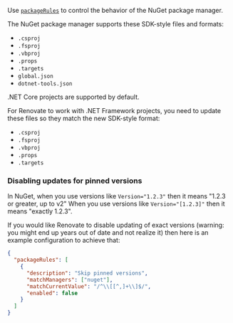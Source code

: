 Use [`packageRules`](../../../configuration-options.md#packagerules) to control the behavior of the NuGet package manager.

The NuGet package manager supports these SDK-style files and formats:

- `.csproj`
- `.fsproj`
- `.vbproj`
- `.props`
- `.targets`
- `global.json`
- `dotnet-tools.json`

.NET Core projects are supported by default.

For Renovate to work with .NET Framework projects, you need to update these files so they match the new SDK-style format:

- `.csproj`
- `.fsproj`
- `.vbproj`
- `.props`
- `.targets`

### Disabling updates for pinned versions

In NuGet, when you use versions like `Version="1.2.3"` then it means "1.2.3 or greater, up to v2"
When you use versions like `Version="[1.2.3]"` then it means "exactly 1.2.3".

If you would like Renovate to disable updating of exact versions (warning: you might end up years out of date and not realize it) then here is an example configuration to achieve that:

```json
{
  "packageRules": [
    {
      "description": "Skip pinned versions",
      "matchManagers": ["nuget"],
      "matchCurrentValue": "/^\\[[^,]+\\]$/",
      "enabled": false
    }
  ]
}
```
